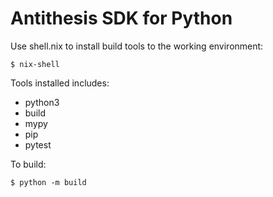 Antithesis SDK for Python
=========================

Use shell.nix to install build tools to the working environment:

    $ nix-shell


Tools installed includes: 

- python3
- build
- mypy
- pip
- pytest


To build:

    $ python -m build


